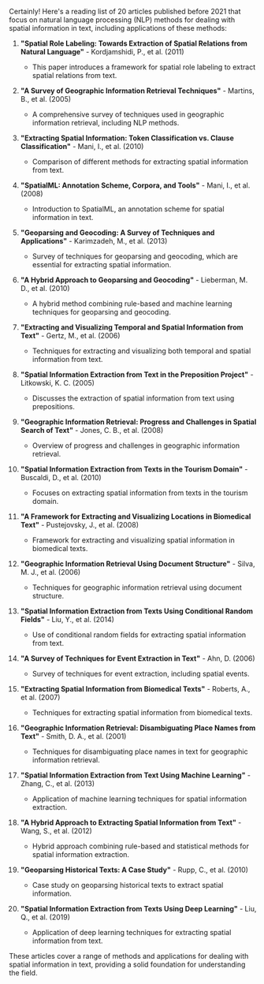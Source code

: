 Certainly! Here's a reading list of 20 articles published before 2021 that focus on natural language processing (NLP) methods for dealing with spatial information in text, including applications of these methods:

1. **"Spatial Role Labeling: Towards Extraction of Spatial Relations from Natural Language"** - Kordjamshidi, P., et al. (2011)
   - This paper introduces a framework for spatial role labeling to extract spatial relations from text.

2. **"A Survey of Geographic Information Retrieval Techniques"** - Martins, B., et al. (2005)
   - A comprehensive survey of techniques used in geographic information retrieval, including NLP methods.

3. **"Extracting Spatial Information: Token Classification vs. Clause Classification"** - Mani, I., et al. (2010)
   - Comparison of different methods for extracting spatial information from text.

4. **"SpatialML: Annotation Scheme, Corpora, and Tools"** - Mani, I., et al. (2008)
   - Introduction to SpatialML, an annotation scheme for spatial information in text.

5. **"Geoparsing and Geocoding: A Survey of Techniques and Applications"** - Karimzadeh, M., et al. (2013)
   - Survey of techniques for geoparsing and geocoding, which are essential for extracting spatial information.

6. **"A Hybrid Approach to Geoparsing and Geocoding"** - Lieberman, M. D., et al. (2010)
   - A hybrid method combining rule-based and machine learning techniques for geoparsing and geocoding.

7. **"Extracting and Visualizing Temporal and Spatial Information from Text"** - Gertz, M., et al. (2006)
   - Techniques for extracting and visualizing both temporal and spatial information from text.

8. **"Spatial Information Extraction from Text in the Preposition Project"** - Litkowski, K. C. (2005)
   - Discusses the extraction of spatial information from text using prepositions.

9. **"Geographic Information Retrieval: Progress and Challenges in Spatial Search of Text"** - Jones, C. B., et al. (2008)
   - Overview of progress and challenges in geographic information retrieval.

10. **"Spatial Information Extraction from Texts in the Tourism Domain"** - Buscaldi, D., et al. (2010)
    - Focuses on extracting spatial information from texts in the tourism domain.

11. **"A Framework for Extracting and Visualizing Locations in Biomedical Text"** - Pustejovsky, J., et al. (2008)
    - Framework for extracting and visualizing spatial information in biomedical texts.

12. **"Geographic Information Retrieval Using Document Structure"** - Silva, M. J., et al. (2006)
    - Techniques for geographic information retrieval using document structure.

13. **"Spatial Information Extraction from Texts Using Conditional Random Fields"** - Liu, Y., et al. (2014)
    - Use of conditional random fields for extracting spatial information from text.

14. **"A Survey of Techniques for Event Extraction in Text"** - Ahn, D. (2006)
    - Survey of techniques for event extraction, including spatial events.

15. **"Extracting Spatial Information from Biomedical Texts"** - Roberts, A., et al. (2007)
    - Techniques for extracting spatial information from biomedical texts.

16. **"Geographic Information Retrieval: Disambiguating Place Names from Text"** - Smith, D. A., et al. (2001)
    - Techniques for disambiguating place names in text for geographic information retrieval.

17. **"Spatial Information Extraction from Text Using Machine Learning"** - Zhang, C., et al. (2013)
    - Application of machine learning techniques for spatial information extraction.

18. **"A Hybrid Approach to Extracting Spatial Information from Text"** - Wang, S., et al. (2012)
    - Hybrid approach combining rule-based and statistical methods for spatial information extraction.

19. **"Geoparsing Historical Texts: A Case Study"** - Rupp, C., et al. (2010)
    - Case study on geoparsing historical texts to extract spatial information.

20. **"Spatial Information Extraction from Texts Using Deep Learning"** - Liu, Q., et al. (2019)
    - Application of deep learning techniques for extracting spatial information from text.

These articles cover a range of methods and applications for dealing with spatial information in text, providing a solid foundation for understanding the field.